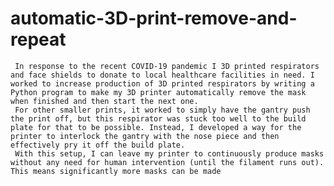 # automatic-3D-print-remove-and-repeat
     In response to the recent COVID-19 pandemic I 3D printed respirators and face shields to donate to local healthcare facilities in need. I worked to increase production of 3D printed respirators by writing a Python program to make my 3D printer automatically remove the mask when finished and then start the next one.
     For other smaller prints, it worked to simply have the gantry push the print off, but this respirator was stuck too well to the build plate for that to be possible. Instead, I developed a way for the printer to interlock the gantry with the nose piece and then effectively pry it off the build plate.
     With this setup, I can leave my printer to continuously produce masks without any need for human intervention (until the filament runs out). This means significantly more masks can be made
